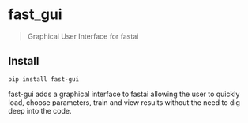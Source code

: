 # fast_gui
> Graphical User Interface for fastai


## Install

`pip install fast-gui`

fast-gui adds a graphical interface to fastai allowing the user to quickly load, choose parameters, train and view results without the need to dig deep into the code.
